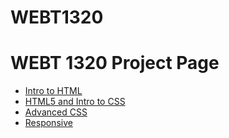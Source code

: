 # WEBT1320
# WEBT 1320 Project Page
<ul>
    <li><a href="into_to_html/index.html">Intro to HTML</a></li>
    <li><a href="HTML5_intro_to_css/index.html" target="_blank">HTML5 and Intro to CSS</a></li>
    <li><a href="adv_css/index.html" target="_blank">Advanced CSS</a></li>
    <li><a href="responsive/index.html" target="_blank">Responsive</a></li>
<ul>